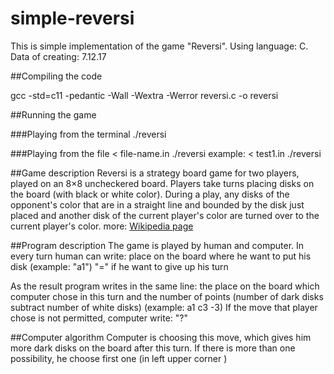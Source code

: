 # simple-reversi
This is simple implementation of the game "Reversi".
Using language: C.
Data of creating: 7.12.17

##Compiling the code

gcc -std=c11 -pedantic -Wall -Wextra -Werror reversi.c -o reversi

##Running the game

###Playing from the terminal
./reversi

###Playing from the file
< file-name.in ./reversi
example:
< test1.in ./reversi

##Game description
Reversi is a strategy board game for two players, played on an 8×8 uncheckered board. 
Players take turns placing disks on the board (with black or white color).
During a play, any disks of the opponent's color that are in a straight line and bounded by the disk just placed
and another disk of the current player's color are turned over to the current player's color. 
more: [Wikipedia page](https://en.wikipedia.org/wiki/Reversi)

##Program description
The game is played by human and computer. 
In every turn human can write:
place on the board where he want to put his disk (example: "a1")
"=" if he want to give up his turn

As the result program writes in the same line:
the place on the board which computer chose in this turn and the number of points 
(number of dark disks subtract number of white disks)
(example: a1 c3 -3)
If the move that player chose is not permitted, computer write: "?"

##Computer algorithm
Computer is choosing this move, which gives him more dark disks on the board after this turn. 
If there is more than one possibility, he choose first one (in left upper corner )


